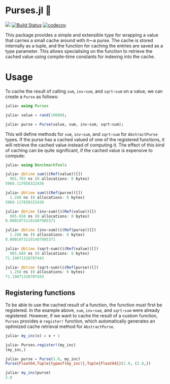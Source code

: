 # Purses.jl 👛

[![](https://img.shields.io/badge/docs-dev-blue.svg)](https://dalum.github.io/Purses.jl/dev)
[![Build Status](https://travis-ci.org/dalum/Purses.jl.svg?branch=master)](https://travis-ci.org/dalum/Purses.jl)
[![codecov](https://codecov.io/gh/dalum/Purses.jl/branch/master/graph/badge.svg)](https://codecov.io/gh/dalum/Purses.jl)

This package provides a simple and extensible type for wrapping a value that carries a small cache around with it—a purse.  The cache is stored internally as a tuple, and the function for caching the entries are saved as a type parameter.  This allows specialising on the function to retrieve the cached value using compile-time constants for indexing into the cache.

# Usage

To cache the result of calling `sum`, `inv∘sum`, and `sqrt∘sum` on a value, we can create a `Purse` as follows:
```julia
julia> using Purses

julia> value = rand(10000);

julia> purse = Purse(value, sum, inv∘sum, sqrt∘sum);

```
This will define methods for `sum`, `inv∘sum`, and `sqrt∘sum` for `AbstractPurse` types.  If the purse has a cached valued of one of the registered functions, it will retrieve the cached value instead of computing it.  The effect of this kind of caching can be quite significant, if the cached value is expensive to compute:
```julia
julia> using BenchmarkTools

julia> @btime sum($(Ref(value))[])
  901.703 ns (0 allocations: 0 bytes)
5068.117658322436

julia> @btime sum($(Ref(purse))[])
  1.248 ns (0 allocations: 0 bytes)
5068.117658322436

julia> @btime (inv∘sum)($(Ref(value))[])
  905.658 ns (0 allocations: 0 bytes)
0.00019731191487985371

julia> @btime (inv∘sum)($(Ref(purse))[])
  1.248 ns (0 allocations: 0 bytes)
0.00019731191487985371

julia> @btime (sqrt∘sum)($(Ref(value))[])
  905.684 ns (0 allocations: 0 bytes)
71.19071328707443

julia> @btime (sqrt∘sum)($(Ref(purse))[])
  1.250 ns (0 allocations: 0 bytes)
71.19071328707443
```

## Registering functions

To be able to use the cached result of a function, the function must first be registered.  In the example above, `sum`, `inv∘sum`, and `sqrt∘sum` were already registered.  However, if we want to cache the result of a custom function, `Purses` provides a `register!` function, which automatically generates an optimized cache retrieval method for `AbstractPurse`.
```julia
julia> my_inc(x) = x + 1

julia> Purses.register!(my_inc)
(my_inc,)

julia> purse = Purse(1.0, my_inc)
Purse{Float64,Tuple{typeof(my_inc)},Tuple{Float64}}(1.0, (2.0,))

julia> my_inc(purse)
2.0
```
